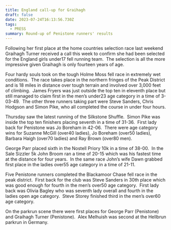 ```yaml
---
title: England call-up for Graihagh
draft: false
date: 2023-07-24T16:13:56.730Z
tags:
  - PRESS
summary: Round-up of Penistone runners' results
---
```

Following her first place at the home countries selection race last weekend Graihagh Turner received a call this week to confirm she had been selected for the England girls under17 fell running team.  The selection is all the more impressive given Graihagh is only fourteen years of age.

Four hardy souls took on the tough Holme Moss fell race in extremely wet conditions.  The race takes place in the northern fringes of the Peak District and is 18 miles in distance over tough terrain and involved over 3,000 feet of climbing.  James Fryers was just outside the top ten in eleventh place but still managed to claim first in the men’s under23 age category in a time of 3-03-49.  The other three runners taking part were Steve Sanders, Chris Hodgson and Simon Pike, who all completed the course in under four hours.

Thursday saw the latest running of the Silkstone Shuffle.  Simon Pike was inside the top ten finishers placing seventh in a time of 31-36.  First lady back for Penistone was Jo Boreham in 42-06.  There were age category wins for Suzanne McGill (over40 ladies), Jo Boreham (over50 ladies), Barbara Haigh (over70 ladies) and Ray Brown (over80 men).

George Parr placed sixth in the Nostell Priory 10k in a time of 38-00.  In the Sale Sizzler 5k John Broom ran a time of 20-15 which was his fastest time at the distance for four years.  In the same race John’s wife Dawn grabbed first place in the ladies over55 age category in a time of 21-11.

Five Penistone runners completed the Blackamoor Chase fell race in the peak district.  First back for the club was Steve Sanders in 30th place which was good enough for fourth in the men’s over50 age category.  First lady back was Olivia Bagley who was seventh lady overall and fourth in the ladies open age category.  Steve Storey finished third in the men’s over60 age category.

On the parkrun scene there were first places for George Parr (Penistone) and Graihagh Turner (Penistone).  Alex Melhuish was second at the Hellbrun parkrun in Germany.